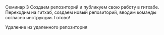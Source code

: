Семинар 3
Создаем репозиторий и публикуем свою работу в гитхабе.
Переходим на гитхаб, создаем новый репозиторий, вводим команды согласно инструкции.
Готово!

Удаление из удаленного репозитория
